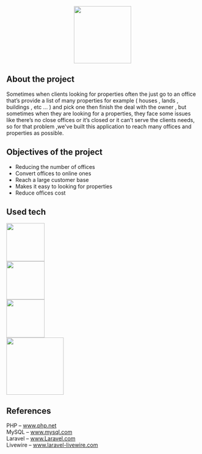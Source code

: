 <p align="center"><img src="https://b.top4top.io/p_2418d9dxg1.png" width="150"></a></p>

## About the project

Sometimes when clients looking for properties often the just go to an office that’s provide a list of many properties for example ( houses , lands , buildings , etc … ) and pick one then finish the deal with the owner , but sometimes when they are looking for a properties, they face some issues like there’s no close offices or it’s closed or it can’t serve the clients needs, so for that problem ,we've built this application to reach many offices and properties as possible.

## Objectives of the project
<ul>
<li>Reducing the number of offices</li>
<li>Convert offices to online ones</li>
<li>Reach a large customer base</li>
<li>Makes it easy to looking for properties</li>
<li>Reduce offices cost</li>
</ul>


## Used tech

<p align="left">
<a href="https://www.php.net/"><img src="https://upload.wikimedia.org/wikipedia/commons/thumb/2/27/PHP-logo.svg/2560px-PHP-logo.svg.png" width="100"></a>
<br>
<a href="https://www.mysql.com/"><img src="https://upload.wikimedia.org/wikipedia/labs/8/8e/Mysql_logo.png" width="100"></a>
<br>
<a href="https://laravel.com/"><img src="https://upload.wikimedia.org/wikipedia/commons/thumb/3/36/Logo.min.svg/2560px-Logo.min.svg.png" width="100"></a>
<br>
<a href="https://laravel-livewire.com/"><img src="https://f.top4top.io/p_2418vcsfs1.png" width="150"></a>
</p>

## References
PHP – www.php.net
<br>
MySQL – www.mysql.com
<br>
Laravel – www.Laravel.com
<br>
Livewire – www.laravel-livewire.com

